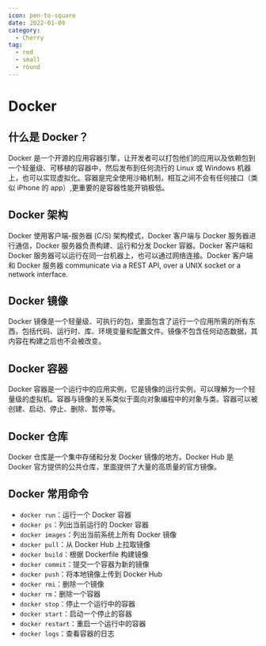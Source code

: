 ```yaml
---
icon: pen-to-square
date: 2022-01-09
category:
  - Cherry
tag:
  - red
  - small
  - round
---
```


# Docker

## 什么是 Docker？

Docker 是一个开源的应用容器引擎，让开发者可以打包他们的应用以及依赖包到一个轻量级、可移植的容器中，然后发布到任何流行的 Linux 或 Windows 机器上，也可以实现虚拟化。容器是完全使用沙箱机制，相互之间不会有任何接口（类似 iPhone 的 app）,更重要的是容器性能开销极低。

## Docker 架构
Docker 使用客户端-服务器 (C/S) 架构模式，Docker 客户端与 Docker 服务器进行通信，Docker 服务器负责构建、运行和分发 Docker 容器。Docker 客户端和 Docker 服务器可以运行在同一台机器上，也可以通过网络连接。Docker 客户端和 Docker 服务器 communicate via a REST API, over a UNIX socket or a network interface.

## Docker 镜像

Docker 镜像是一个轻量级、可执行的包，里面包含了运行一个应用所需的所有东西，包括代码、运行时、库、环境变量和配置文件。镜像不包含任何动态数据，其内容在构建之后也不会被改变。

## Docker 容器
Docker 容器是一个运行中的应用实例，它是镜像的运行实例，可以理解为一个轻量级的虚拟机。容器与镜像的关系类似于面向对象编程中的对象与类。容器可以被创建、启动、停止、删除、暂停等。

## Docker 仓库
Docker 仓库是一个集中存储和分发 Docker 镜像的地方。Docker Hub 是 Docker 官方提供的公共仓库，里面提供了大量的高质量的官方镜像。

## Docker 常用命令

- `docker run`：运行一个 Docker 容器
- `docker ps`：列出当前运行的 Docker 容器
- `docker images`：列出当前系统上所有 Docker 镜像
- `docker pull`：从 Docker Hub 上拉取镜像
- `docker build`：根据 Dockerfile 构建镜像
- `docker commit`：提交一个容器为新的镜像
- `docker push`：将本地镜像上传到 Docker Hub
- `docker rmi`：删除一个镜像
- `docker rm`：删除一个容器
- `docker stop`：停止一个运行中的容器
- `docker start`：启动一个停止的容器
- `docker restart`：重启一个运行中的容器
- `docker logs`：查看容器的日志
